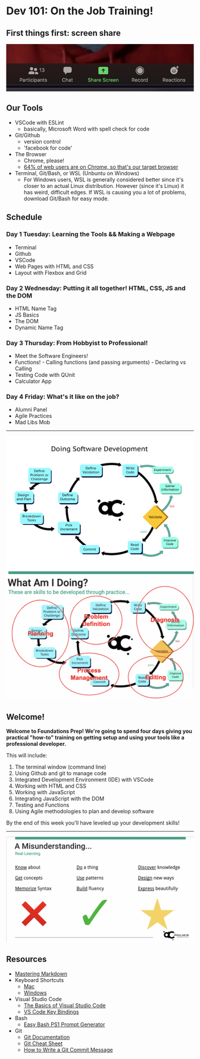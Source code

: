 # Dev 101: On the Job Training!

## First things first: screen share

![](./screen-share.png)

## Our Tools

-   VSCode with ESLint
    -   basically, Microsoft Word with spell check for code
-   Git/Github
    -   version control
    -   'facebook for code'
-   The Browser
    -   Chrome, please!
    -   [64% of web users are on Chrome, so that's our target browser](https://gs.statcounter.com/)
-   Terminal, Git/Bash, or WSL (Unbuntu on Windows)
    -   For Windows users, WSL is generally considered better since it's closer to an actual Linux distribution. However (since it's Linux) it has weird, difficult edges. If WSL is causing you a lot of problems, download Git/Bash for easy mode.

## Schedule

### **Day 1 Tuesday:** Learning the Tools && Making a Webpage

-   Terminal
-   Github
-   VSCode
-   Web Pages with HTML and CSS
-   Layout with Flexbox and Grid

### **Day 2 Wednesday:** Putting it all together! HTML, CSS, JS and the DOM

-   HTML Name Tag
-   JS Basics
-   The DOM
-   Dynamic Name Tag

### **Day 3 Thursday:** From Hobbyist to Professional!

-   Meet the Software Engineers!
-   Functions!
        - Calling functions (and passing arguments)
        - Declaring vs Calling
-   Testing Code with QUnit
-   Calculator App

### **Day 4 Friday:** What's it like on the job?

-   Alumni Panel
-   Agile Practices
-   Mad Libs Mob

---

![Doing Sofware Development](./doing-sw-dev.png)
![](./planning.png)

## Welcome!

**Welcome to Foundations Prep! We're going to spend four days giving you practical "how-to" training on getting setup and using your tools like a professional developer.**

This will include:

1. The terminal window (command line)
1. Using Github and git to manage code
1. Integrated Development Environment (IDE) with VSCode
1. Working with HTML and CSS
1. Working with JavaScript
1. Integrating JavaScript with the DOM
1. Testing and Functions
1. Using Agile methodologies to plan and develop software

By the end of this week you'll have leveled up your development skills!

---

![](./learning.png)

## Resources

-   [Mastering Markdown](https://guides.github.com/features/maining-markdown/)
-   Keyboard Shortcuts
    -   [Mac](http://www.danrodney.com/mac/)
    -   [Windows](http://www.hongkiat.com/blog/100-keyboard-shortcuts-windows/)
-   Visual Studio Code
    -   [The Basics of Visual Studio Code](https://code.visualstudio.com/Docs/editor/codebasics)
    -   [VS Code Key Bindings](http://www.hongkiat.com/blog/key-binding-management-visual-studio-code/)
-   Bash
    -   [Easy Bash PS1 Prompt Generator](https://ezprompt.net)
-   Git
    -   [Git Documentation](https://git-scm.com/docs)
    -   [Git Cheat Sheet](https://www.git-tower.com/blog/git-cheat-sheet/)
    -   [How to Write a Git Commit Message](http://chris.beams.io/posts/git-commit/)
